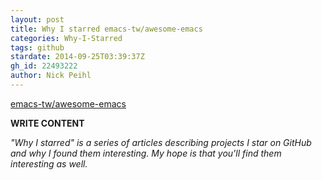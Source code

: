 ```yaml
---
layout: post
title: Why I starred emacs-tw/awesome-emacs
categories: Why-I-Starred
tags: github
stardate: 2014-09-25T03:39:37Z
gh_id: 22493222
author: Nick Peihl
---
```


[emacs-tw/awesome-emacs](star.repo.html_url)

**WRITE CONTENT**

*"Why I starred" is a series of articles describing projects I star on GitHub and why I found them interesting. My hope is that you'll find them interesting as well.*

